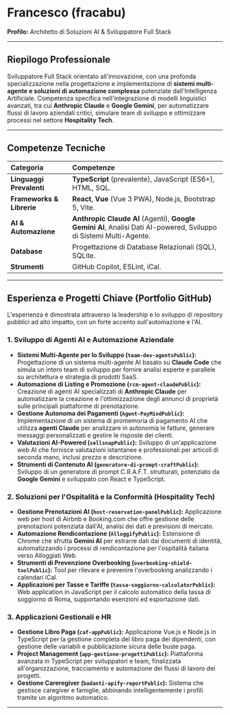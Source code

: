 # Francesco (fracabu)

**Profilo:** Architetto di Soluzioni AI & Sviluppatore Full Stack

---

## Riepilogo Professionale

Sviluppatore Full Stack orientato all'innovazione, con una profonda specializzazione nella progettazione e implementazione di **sistemi multi-agente e soluzioni di automazione complessa** potenziate dall'Intelligenza Artificiale. Competenza specifica nell'integrazione di modelli linguistici avanzati, tra cui **Anthropic Claude** e **Google Gemini**, per automatizzare flussi di lavoro aziendali critici, simulare team di sviluppo e ottimizzare processi nel settore **Hospitality Tech**.

---

## Competenze Tecniche

| Categoria | Competenze |
| :--- | :--- |
| **Linguaggi Prevalenti** | **TypeScript** (prevalente), JavaScript (ES6+), HTML, SQL. |
| **Frameworks & Librerie** | **React**, **Vue** (Vue 3 PWA), Node.js, Bootstrap 5, Vite. |
| **AI & Automazione** | **Anthropic Claude AI** (Agenti), **Google Gemini AI**, Analisi Dati AI-powered, Sviluppo di Sistemi Multi-Agente. |
| **Database** | Progettazione di Database Relazionali (SQL), SQLite. |
| **Strumenti** | GitHub Copilot, ESLint, iCal. |

---

## Esperienza e Progetti Chiave (Portfolio GitHub)

L'esperienza è dimostrata attraverso la leadership e lo sviluppo di repository pubblici ad alto impatto, con un forte accento sull'automazione e l'AI.

### 1. Sviluppo di Agenti AI e Automazione Aziendale

*   **Sistemi Multi-Agente per lo Sviluppo (`team-dev-agentsPublic`):** Progettazione di un sistema multi-agente AI basato su **Claude Code** che simula un intero team di sviluppo per fornire analisi esperte e parallele su architettura e strategia di prodotti SaaS.
*   **Automazione di Listing e Promozione (`rcm-agent-claudePublic`):** Creazione di agenti AI specializzati di **Anthropic Claude** per automatizzare la creazione e l'ottimizzazione degli annunci di proprietà sulle principali piattaforme di prenotazione.
*   **Gestione Autonoma dei Pagamenti (`Agent-PayMindPublic`):** Implementazione di un sistema di promemoria di pagamento AI che utilizza **agenti Claude** per analizzare in autonomia le fatture, generare messaggi personalizzati e gestire le risposte dei clienti.
*   **Valutazioni AI-Powered (`sellsnapPublic`):** Sviluppo di un'applicazione web AI che fornisce valutazioni istantanee e professionali per articoli di seconda mano, inclusi prezzo e descrizione.
*   **Strumenti di Contenuto AI (`generatore-di-prompt-craftPublic`):** Sviluppo di un generatore di prompt C.R.A.F.T. strutturati, potenziato da **Google Gemini** e sviluppato con React e TypeScript.

### 2. Soluzioni per l'Ospitalità e la Conformità (Hospitality Tech)

*   **Gestione Prenotazioni AI (`host-reservation-panelPublic`):** Applicazione web per host di Airbnb e Booking.com che offre gestione delle prenotazioni potenziata dall'AI, analisi dei dati e previsioni di mercato.
*   **Automazione Rendicontazione (`AlloggifyPublic`):** Estensione di Chrome che sfrutta **Gemini AI** per estrarre dati dai documenti di identità, automatizzando i processi di rendicontazione per l'ospitalità italiana verso Alloggiati Web.
*   **Strumenti di Prevenzione Overbooking (`overbooking-shield-toolPublic`):** Tool per rilevare e prevenire l'overbooking analizzando i calendari iCal.
*   **Applicazioni per Tasse e Tariffe (`tassa-soggiorno-calculatorPublic`):** Web application in JavaScript per il calcolo automatico della tassa di soggiorno di Roma, supportando esenzioni ed esportazione dati.

### 3. Applicazioni Gestionali e HR

*   **Gestione Libro Paga (`caf-appPublic`):** Applicazione Vue.js e Node.js in TypeScript per la gestione completa del libro paga dei dipendenti, con gestione delle variabili e pubblicazione sicura delle buste paga.
*   **Project Management (`app-gestione-progettiPublic`):** Piattaforma avanzata in TypeScript per sviluppatori e team, finalizzata all'organizzazione, tracciamento e automazione dei flussi di lavoro dei progetti.
*   **Gestione Careregiver (`badanti-apify-reportPublic`):** Sistema che gestisce caregiver e famiglie, abbinando intelligentemente i profili tramite un algoritmo automatico.

---
